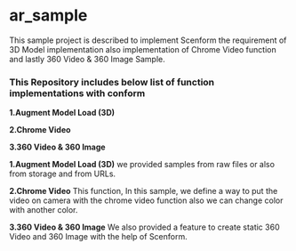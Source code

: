 # ar_sample 
This sample project is described to implement Scenform the requirement of 3D Model implementation also implementation of Chrome Video function and lastly 360 Video &amp; 360 Image Sample.

### This Repository includes below list of function implementations with conform 

**1.Augment Model Load (3D)** 

**2.Chrome Video** 

**3.360 Video & 360 Image** 


**1.Augment Model Load (3D)** 
we provided samples from raw files or also from storage and from URLs.

**2.Chrome Video** 
This function, In this sample, we define a way to put the video on camera with the chrome video function also we can change color with another color.

**3.360 Video & 360 Image** 
We also provided a feature to create static 360 Video and 360 Image with the help of Scenform.
